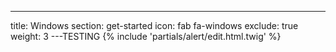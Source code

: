 ---
title: Windows
section: get-started
icon: fab fa-windows
exclude: true
weight: 3
---TESTING
{% include 'partials/alert/edit.html.twig' %}
